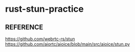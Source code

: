 # rust-stun-practice

## REFERENCE

https://github.com/webrtc-rs/stun
https://github.com/aiortc/aioice/blob/main/src/aioice/stun.py
